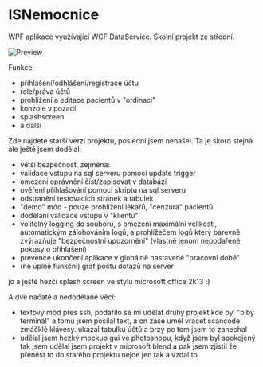 # ISNemocnice
WPF aplikace využívající WCF DataService. Školní projekt ze střední.

![Preview](http://i.imgur.com/Y8wGRiP.png)

Funkce:
 - přihlašení/odhlášení/registrace účtu
 - role/práva účtů
 - prohlížení a editace pacientů v "ordinaci"
 - konzole v pozadí
 - splashscreen
 - a další

 Zde najdete starší verzi projektu, poslední jsem nenašel. Ta je skoro stejná ale ještě jsem dodělal:


 - větší bezpečnost, zejména:
  - validace vstupu na sql serveru pomocí update trigger
  - omezení oprávnění číst/zapisovat v databázi
  - ověření přihlašování pomocí skriptu na sql serveru
 - odstranění testovacích stránek a tabulek
 - "demo" mód - pouze prohlížení lékařů, "cenzura" pacientů
 - dodělání validace vstupu v "klientu"
 - volitelný logging do souboru, s omezení maximální velikosti, automatickým zálohováním logů, a prohlížečem logů který barevně zvýrazňuje "bezpečnostní upozornění" (vlastně jenom nepodařené pokusy o přihlášení)
 - prevence ukončení aplikace v globálně nastavené "pracovní době"
 - (ne úplně funkční) graf počtu dotazů na server

 jo a ještě hezčí splash screen ve stylu microsoft office 2k13 :)

 A dvě načaté a nedodělané věci:
 - textový mód přes ssh, podařilo se mi udělat druhý projekt kde byl "blbý terminál" a tomu jsem posílal text, a on zase uměl vracet scancode zmáčklé klávesy. ukázal tabulku účtů a brzy po tom jsem to zanechal
 - udělal jsem hezký mockup gui ve photoshopu, když jsem byl spokojený tak jsem udělal jsem projekt v microsoft blend a pak jsem zjistil že přenést to do starého projektu nejde jen tak a vzdal to
